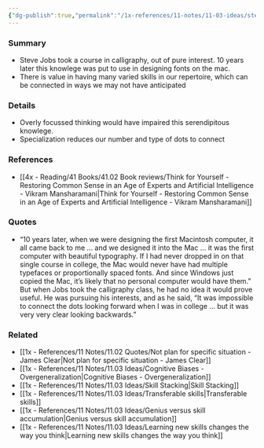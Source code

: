 ```yaml
---
{"dg-publish":true,"permalink":"/1x-references/11-notes/11-03-ideas/steve-jobs-course-in-typography-informed-later-design-for-the-mac/","title":"Steve Jobs course in typography informed later design for the mac","noteIcon":""}
---
```



### Summary
- Steve Jobs took a course in calligraphy, out of pure interest. 10 years later this knowlege was put to use in designing fonts on the mac.
- There is value in having many varied skills in our repertoire, which can be connected in ways we may not have anticipated

### Details
- Overly focussed thinking would have impaired this serendipitous knowlege.
- Specialization reduces our number and type of dots to connect

### References
- [[4x - Reading/41 Books/41.02 Book reviews/Think for Yourself - Restoring Common Sense in an Age of Experts and Artificial Intelligence - Vikram Mansharamani\|Think for Yourself - Restoring Common Sense in an Age of Experts and Artificial Intelligence - Vikram Mansharamani]]

### Quotes
- “10 years later, when we were designing the first Macintosh computer, it all came back to me … and we designed it into the Mac … it was the first computer with beautiful typography. If I had never dropped in on that single course in college, the Mac would never have had multiple typefaces or proportionally spaced fonts. And since Windows just copied the Mac, it’s likely that no personal computer would have them.” But when Jobs took the calligraphy class, he had no idea it would prove useful. He was pursuing his interests, and as he said, “It was impossible to connect the dots looking forward when I was in college … but it was very very clear looking backwards.”

### Related
- [[1x - References/11 Notes/11.02 Quotes/Not plan for specific situation - James Clear\|Not plan for specific situation - James Clear]]
- [[1x - References/11 Notes/11.03 Ideas/Cognitive Biases - Overgeneralization\|Cognitive Biases - Overgeneralization]]
- [[1x - References/11 Notes/11.03 Ideas/Skill Stacking\|Skill Stacking]]
- [[1x - References/11 Notes/11.03 Ideas/Transferable skills\|Transferable skills]]
- [[1x - References/11 Notes/11.03 Ideas/Genius versus skill accumulation\|Genius versus skill accumulation]]
- [[1x - References/11 Notes/11.03 Ideas/Learning new skills changes the way you think\|Learning new skills changes the way you think]]